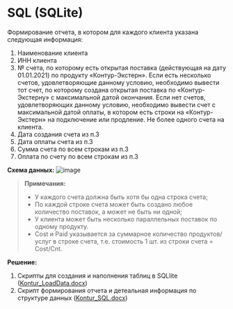 # SQL (SQLite)
Формирование отчета, в котором для каждого клиента указана следующая информация:
1.	Наименование клиента
2.	ИНН клиента
3.	№ счета, по которому есть открытая поставка (действующая на дату 01.01.2021) по продукту «Контур-Экстерн». Если есть несколько счетов, удовлетворяющие данному условию, необходимо вывести тот счет, по которому создана открытая поставка по «Контур-Экстерну» с максимальной датой окончания. Если нет счетов, удовлетворяющих данному условию, необходимо вывести счет с максимальной датой оплаты, в котором есть строки на «Контур-Экстерн» на подключение или продление. Не более одного счета на клиента.
4.	Дата создания счета из п.3
5.	Дата оплаты счета из п.3
6.	Сумма счета по всем строкам из п.3
7.	Оплата по счету по всем строкам из п.3

**Схема данных:**
![image](https://github.com/artvik261/Kontur_SQL/assets/114903716/faf929d4-6509-4a8c-9ee3-31fcc05b5afb)

> **Примечания:**
> - У каждого счета должна быть хотя бы одна строка счета;
> - По каждой строке счета может быть создано любое количество поставок, а может не быть ни одной;
> - У клиента может быть несколько параллельных поставок по одному продукту.
> - Cost и Paid указывается за суммарное количество продуктов/услуг в строке счета, т.е. стоимость 1 шт. из строки счета = Cost/Cnt.

**Решение:**
1. Скрипты для создания и наполнения таблиц в SQLlite ([Kontur_LoadData.docx](https://github.com/artvik261/Kontur_SQL/blob/main/Kontur_LoadData.docx))
2. Скрипт формирования отчета и детеальная информация по структуре данных ([Kontur_SQL.docx](https://github.com/artvik261/Kontur_SQL/blob/main/Kontur_SQL.docx))
